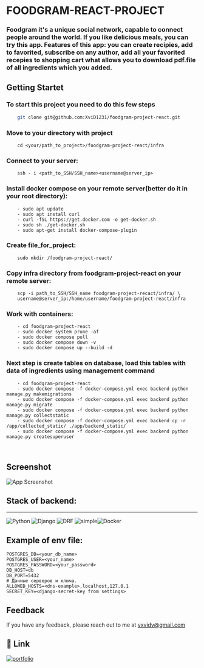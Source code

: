 
# FOODGRAM-REACT-PROJECT

### Foodgram it's a unique social network, capable to connect people around the world. If you like delicious meals, you can try this app. Features of this app: you can create recipies, add to favorited, subscribe on any author, add all your favorited recepies to shopping cart what allows you to download pdf.file of all ingredients which you added. 


## Getting Startet

### To start this project you need to do this few steps

```bash
    git clone git@github.com:XviD1231/foodgram-project-react.git
```
### Move to your directory with project
```
    cd <your/path_to_project>/foodgram-project-react/infra
```
### Connect to your server:
```
    ssh - i <path_to_SSH/SSH_name><username@server_ip>
```
### Install docker compose on your remote server(better do it in your root directory):
~~~
    - sudo apt update
    - sudo apt install curl
    - curl -fSL https://get.docker.com -o get-docker.sh
    - sudo sh ./get-docker.sh
    - sudo apt-get install docker-compose-plugin 
~~~
### Create file_for_project:
~~~
    sudo mkdir /foodgram-project-react/
~~~
### Copy infra directory from foodgram-project-react on your remote server:
~~~
    scp -i path_to_SSH/SSH_name foodgram-project-recact/infra/ \
    username@server_ip:/home/username/foodgram-project-react/infra
~~~
### Work with containers:
~~~
    - cd foodgram-project-react
    - sudo docker system prune -af
    - sudo docker compose pull
    - sudo docker compose down -v
    - sudo docker compose up --build -d
~~~
### Next step is create tables on database, load this tables with data of ingredients using management command
~~~
    - cd foodgram-project-react
    - sudo docker compose -f docker-compose.yml exec backend python manage.py makemigrations
    - sudo docker compose -f docker-compose.yml exec backend python manage.py migrate
    - sudo docker compose -f docker-compose.yml exec backend python manage.py collectstatic
    - sudo docker compose -f docker-compose.yml exec backend cp -r /app/collected_static/ ./app/backend_static/
    - sudo docker compose -f docker-compose.yml exec backend python manage.py createsuperuser
~~~

​

## Screenshot

![App Screenshot](https://pictures.s3.yandex.net/resources/S16_01_1692340098.png)


## Stack of backend:
___
![Python](https://img.shields.io/badge/Python%20-3.9-blueviolet) ![Django](https://img.shields.io/badge/Django%20-3.2-blueviolet) ![DRF](https://img.shields.io/badge/DjangoRestFramework-3.12.4-blueviolet) ![simple](https://img.shields.io/badge/DjangoRestFramework--simplejwt-5.2.2-blueviolet)![Docker](https://img.shields.io/badge/Docker-Desktop-red)

## Example of env file:
~~~
POSTGRES_DB=<your_db_name>
POSTGRES_USER=<your_name>
POSTGRES_PASSWORD=<your_password>
DB_HOST=db
DB_PORT=5432
# Данные серверов и ключа.
ALLOWED_HOSTS=<dns-example>,localhost,127.0.1
SECRET_KEY=<django-secret-key from settings>
~~~
## Feedback

If you have any feedback, please reach out to me at vxvidv@gmail.com



## 🔗 Link
[![portfolio](https://img.shields.io/badge/my_portfolio-000?style=for-the-badge&logo=ko-fi&logoColor=white)](https://github.com/XviD1231?tab=repositories)


